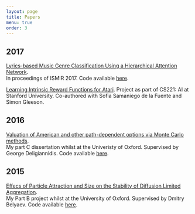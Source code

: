 ```yaml
---
layout: page
title: Papers
menu: true
order: 3
---
```


## 2017
[Lyrics-based Music Genre Classification Using a Hierarchical Attention Network](lyricspaper.pdf).  
In proceedings of ISMIR 2017. Code available [here](https://github.com/alexTsaptsinos/lyricsHAN).

[Learning Intrinsic Reward Functions for Atari](ataripaper.pdf).
Project as part of CS221: AI at Stanford University. Co-authored with Sofia Samaniego de la Fuente and Simon Gleeson.

## 2016
[Valuation of American and other path-dependent options via Monte Carlo methods](optionpaper.pdf).  
My part C dissertation whilst at the Univeristy of Oxford. Supervised by George Deligiannidis. Code available [here](https://github.com/alexTsaptsinos/Options-Dissertation-Matlab).

## 2015
[Effecs of Particle Attraction and Size on the Stability of Diffusion Limited Aggregation](dlapaper.pdf).  
My Part B project whilst at the University of Oxford. Supervised by Dmitry Belyaev. Code available [here](https://github.com/alexTsaptsinos/DLAProject).
